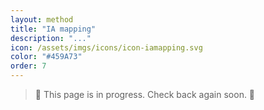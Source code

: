 ```yaml
---
layout: method
title: "IA mapping"
description: "..."
icon: /assets/imgs/icons/icon-iamapping.svg
color: "#459A73"
order: 7
---
```


> 🚧 This page is in progress. Check back again soon. 🚧